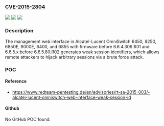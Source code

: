 ### [CVE-2015-2804](https://cve.mitre.org/cgi-bin/cvename.cgi?name=CVE-2015-2804)
![](https://img.shields.io/static/v1?label=Product&message=n%2Fa&color=blue)
![](https://img.shields.io/static/v1?label=Version&message=n%2Fa&color=blue)
![](https://img.shields.io/static/v1?label=Vulnerability&message=n%2Fa&color=brighgreen)

### Description

The management web interface in Alcatel-Lucent OmniSwitch 6450, 6250, 6850E, 9000E, 6400, and 6855 with firmware before 6.6.4.309.R01 and 6.6.5.x before 6.6.5.80.R02 generates weak session identifiers, which allows remote attackers to hijack arbitrary sessions via a brute force attack.

### POC

#### Reference
- https://www.redteam-pentesting.de/en/advisories/rt-sa-2015-003/-alcatel-lucent-omniswitch-web-interface-weak-session-id

#### Github
No GitHub POC found.

